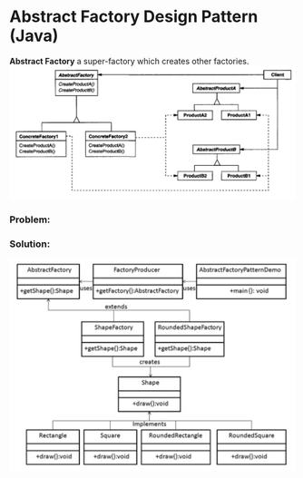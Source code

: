 # Abstract Factory Design Pattern (Java)
**Abstract Factory** a super-factory which creates other factories.
![](https://github.com/shamy1st/design-pattern-abstract-factory/blob/main/uml.png)

### Problem:

### Solution:
![](https://github.com/shamy1st/design-pattern-abstract-factory/blob/main/uml-solution.png)
